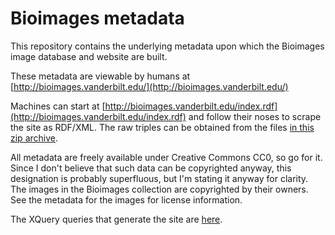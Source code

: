 Bioimages metadata
========

This repository contains the underlying metadata upon which the Bioimages image database and website are built.

These metadata are viewable by humans at [http://bioimages.vanderbilt.edu/](http://bioimages.vanderbilt.edu/) 

Machines can start at [http://bioimages.vanderbilt.edu/index.rdf](http://bioimages.vanderbilt.edu/index.rdf) and follow their noses to scrape the site as RDF/XML.  The raw triples can be obtained from the files [in this zip archive](bioimages-rdf.zip).

All metadata are freely available under Creative Commons CC0, so go for it.  Since I don't believe that such data can be copyrighted anyway, this designation is probably superfluous, but I'm stating it anyway for clarity.  The images in the Bioimages collection are copyrighted by their owners.  See the metadata for the images for license information.

The XQuery queries that generate the site are [here](xquery/readme.md). 

